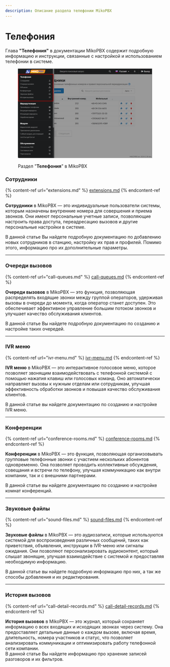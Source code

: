```yaml
---
description: Описание раздела телефонии MikoPBX
---
```


# Телефония

Глава **"Телефония"** в документации MikoPBX содержит подробную информацию и инструкции, связанные с настройкой и использованием телефонии в системе.

<figure><img src="../../.gitbook/assets/telephonySection.png" alt=""><figcaption><p>Раздел "<strong>Телефония</strong>" в MikoPBX</p></figcaption></figure>

### Сотрудники

{% content-ref url="extensions.md" %}
[extensions.md](extensions.md)
{% endcontent-ref %}

**Сотрудники** в MikoPBX — это индивидуальные пользователи системы, которым назначены внутренние номера для совершения и приема звонков. Они имеют персональные учетные записи, позволяющие настроить права доступа, переадресацию вызовов и другие персональные настройки в системе.

В данной статье Вы найдете подробную документацию по добавлению новых сотрудников в станцию, настройку их прав и профилей. Помимо этого, информацию про их дополнительные параметры.

***

### Очереди вызовов

{% content-ref url="call-queues.md" %}
[call-queues.md](call-queues.md)
{% endcontent-ref %}

**Очереди вызовов** в MikoPBX — это функция, позволяющая распределять входящие звонки между группой операторов, удерживая вызовы в очереди до момента, когда оператор станет доступен. Это обеспечивает эффективное управление большим потоком звонков и улучшает качество обслуживания клиентов.

&#x20;В данной статье Вы найдете подробную документацию по созданию и настройке таких очередей.

***

### IVR меню

{% content-ref url="ivr-menu.md" %}
[ivr-menu.md](ivr-menu.md)
{% endcontent-ref %}

**IVR меню** в MikoPBX — это интерактивное голосовое меню, которое позволяет звонящим взаимодействовать с телефонной системой с помощью нажатия клавиш или голосовых команд. Оно автоматически направляет вызовы к нужным отделам или сотрудникам, улучшая эффективность обработки звонков и повышая качество обслуживания клиентов.&#x20;

В данной статье вы найдете документацию по созданию и настройке IVR меню.

***

### Конференции&#x20;

{% content-ref url="conference-rooms.md" %}
[conference-rooms.md](conference-rooms.md)
{% endcontent-ref %}

**Конференции** в MikoPBX — это функция, позволяющая организовывать групповые телефонные звонки с участием нескольких абонентов одновременно. Она позволяет проводить коллективные обсуждения, совещания и встречи по телефону, улучшая коммуникацию как внутри компании, так и с внешними партнерами.

В данной статье вы найдете документацию по созданию и настройке комнат конференций.

***

### Звуковые файлы&#x20;

{% content-ref url="sound-files.md" %}
[sound-files.md](sound-files.md)
{% endcontent-ref %}

**Звуковые файлы** в MikoPBX — это аудиозаписи, которые используются системой для воспроизведения различных сообщений, таких как приветствия, объявления, инструкции в IVR-меню или сигналы ожидания. Они позволяют персонализировать аудиоконтент, который слышат звонящие, улучшая взаимодействие с системой и предоставляя необходимую информацию.

В данной статье вы найдете подробную информацию про них, а так же способы добавления и их редактирования.

***

### История вызовов

{% content-ref url="call-detail-records.md" %}
[call-detail-records.md](call-detail-records.md)
{% endcontent-ref %}

**История вызовов** в MikoPBX — это журнал, который сохраняет информацию о всех входящих и исходящих звонках через систему. Она предоставляет детальные данные о каждом вызове, включая время, длительность, номера участников и статус, что позволяет анализировать коммуникации и оптимизировать работу телефонной сети компании.\
В данной статье Вы найдете информацию про хранение записей разговоров и их фильтров.
